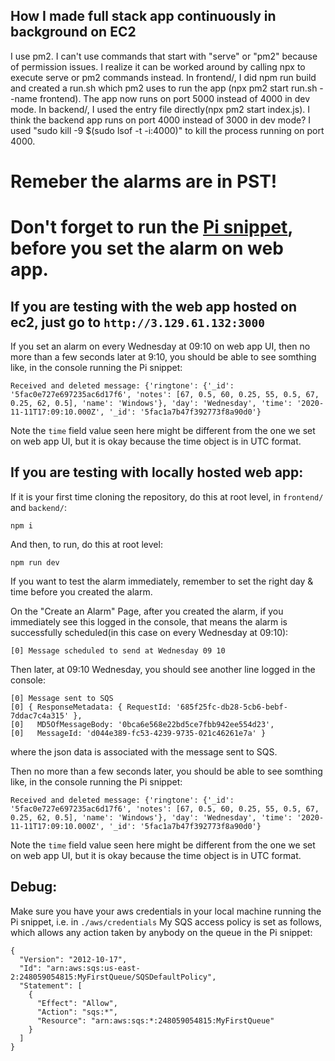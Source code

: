 ## How I made full stack app continuously in background on EC2

I use pm2.
I can't use commands that start with "serve" or "pm2" because of permission issues. I realize it can be worked around by calling npx to execute serve or pm2 commands instead.
In frontend/, I did npm run build and created a run.sh which pm2 uses to run the app (npx pm2 start run.sh --name frontend). The app now runs on port 5000 instead of 4000 in dev mode. 
In backend/, I used the entry file directly(npx pm2 start index.js). I think the backend app runs on port 4000 instead of 3000 in dev mode? I used "sudo kill -9 $(sudo lsof -t -i:4000)" to kill the process running on port 4000.

# Remeber the alarms are in PST!

# Don't forget to run the [Pi snippet](https://github.com/18500-F20-B1/RPi/tree/yh-sqs), before you set the alarm on web app.

## If you are testing with the web app hosted on ec2, just go to `http://3.129.61.132:3000`
If you set an alarm on every Wednesday at 09:10 on web app UI, then no more than a few seconds later at 9:10, you should be able to see somthing like, in the console running the Pi snippet:
```
Received and deleted message: {'ringtone': {'_id': '5fac0e727e697235ac6d17f6', 'notes': [67, 0.5, 60, 0.25, 55, 0.5, 67, 0.25, 62, 0.5], 'name': 'Windows'}, 'day': 'Wednesday', 'time': '2020-11-11T17:09:10.000Z', '_id': '5fac1a7b47f392773f8a90d0'}
```
Note the `time` field value seen here might be different from the one we set on web app UI, but it is okay because the time object is in UTC format.

## If you are testing with locally hosted web app:

If it is your first time cloning the repository, do this at root level, in `frontend/` and `backend/`:
```
npm i
```
And then, to run, do this at root level:
```
npm run dev 
```

If you want to test the alarm immediately, remember to set the right day & time before you created the alarm.

On the "Create an Alarm" Page, after you created the alarm, if you immediately see this logged in the console, that means the alarm is successfully scheduled(in this case on every Wednesday at 09:10):
```
[0] Message scheduled to send at Wednesday 09 10
```
Then later, at 09:10 Wednesday, you should see another line logged in the console:
```
[0] Message sent to SQS
[0] { ResponseMetadata: { RequestId: '685f25fc-db28-5cb6-bebf-7ddac7c4a315' },
[0]   MD5OfMessageBody: '0bca6e568e22bd5ce7fbb942ee554d23',
[0]   MessageId: 'd044e389-fc53-4239-9735-021c46261e7a' }
```
where the json data is associated with the message sent to SQS.

Then no more than a few seconds later, you should be able to see somthing like, in the console running the Pi snippet:
```
Received and deleted message: {'ringtone': {'_id': '5fac0e727e697235ac6d17f6', 'notes': [67, 0.5, 60, 0.25, 55, 0.5, 67, 0.25, 62, 0.5], 'name': 'Windows'}, 'day': 'Wednesday', 'time': '2020-11-11T17:09:10.000Z', '_id': '5fac1a7b47f392773f8a90d0'}
```
Note the `time` field value seen here might be different from the one we set on web app UI, but it is okay because the time object is in UTC format.


## Debug:
Make sure you have your aws credentials in your local machine running the Pi snippet, i.e. in `./aws/credentials`
My SQS access policy is set as follows, which allows any action taken by anybody on the queue in the Pi snippet:
```
{
  "Version": "2012-10-17",
  "Id": "arn:aws:sqs:us-east-2:248059054815:MyFirstQueue/SQSDefaultPolicy",
  "Statement": [
    {
      "Effect": "Allow",
      "Action": "sqs:*",
      "Resource": "arn:aws:sqs:*:248059054815:MyFirstQueue"
    }
  ]
}
```
